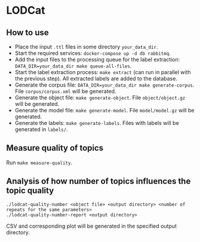 # LODCat

## How to use

* Place the input `.ttl` files in some directory `your_data_dir`.
* Start the required services: `docker-compose up -d db rabbitmq`.
* Add the input files to the processing queue for the label extraction: `DATA_DIR=your_data_dir make queue-all-files`.
* Start the label extraction process: `make extract` (can run in parallel with the previous step). All extracted labels are added to the database.
* Generate the corpus file: `DATA_DIR=your_data_dir make generate-corpus`. File `corpus/corpus.xml` will be generated.
* Generate the object file: `make generate-object`. File `object/object.gz` will be generated.
* Generate the model file: `make generate-model`. File `model/model.gz` will be generated.
* Generate the labels: `make generate-labels`. Files with labels will be generated in `labels/`.

## Measure quality of topics

Run `make measure-quality`.

## Analysis of how number of topics influences the topic quality

```
./lodcat-quality-number <object file> <output directory> <number of repeats for the same parameters>
./lodcat-quality-number-report <output directory>
```
CSV and corresponding plot will be generated in the specified output directory.
